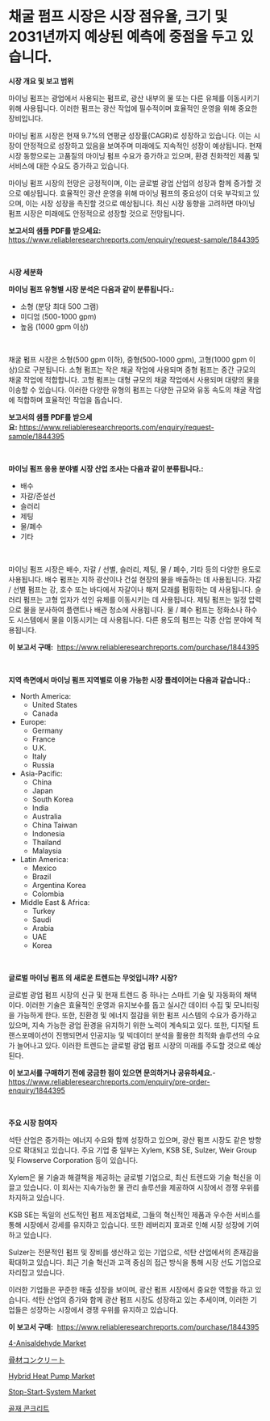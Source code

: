 <p><h1>채굴 펌프 시장은 시장 점유율, 크기 및 2031년까지 예상된 예측에 중점을 두고 있습니다.</h1></p><p><strong>시장 개요 및 보고 범위</strong></p>
<p><p>마이닝 펌프는 광업에서 사용되는 펌프로, 광산 내부의 물 또는 다른 유체를 이동시키기 위해 사용됩니다. 이러한 펌프는 광산 작업에 필수적이며 효율적인 운영을 위해 중요한 장비입니다. </p><p>마이닝 펌프 시장은 현재 9.7%의 연평균 성장률(CAGR)로 성장하고 있습니다. 이는 시장이 안정적으로 성장하고 있음을 보여주며 미래에도 지속적인 성장이 예상됩니다. 현재 시장 동향으로는 고품질의 마이닝 펌프 수요가 증가하고 있으며, 환경 친화적인 제품 및 서비스에 대한 수요도 증가하고 있습니다.</p><p>마이닝 펌프 시장의 전망은 긍정적이며, 이는 글로벌 광업 산업의 성장과 함께 증가할 것으로 예상됩니다. 효율적인 광산 운영을 위해 마이닝 펌프의 중요성이 더욱 부각되고 있으며, 이는 시장 성장을 촉진할 것으로 예상됩니다. 최신 시장 동향을 고려하면 마이닝 펌프 시장은 미래에도 안정적으로 성장할 것으로 전망됩니다.</p></p>
<p><strong>보고서의 샘플 PDF를 받으세요:</strong> <a href="https://www.reliableresearchreports.com/enquiry/request-sample/1844395">https://www.reliableresearchreports.com/enquiry/request-sample/1844395</a></p>
<p>&nbsp;</p>
<p><strong>시장 세분화</strong></p>
<p><strong>마이닝 펌프 유형별 시장 분석은 다음과 같이 분류됩니다.:</strong></p>
<p><ul><li>소형 (분당 최대 500 그램)</li><li>미디엄 (500-1000 gpm)</li><li>높음 (1000 gpm 이상)</li></ul></p>
<p>&nbsp;</p>
<p><p>채굴 펌프 시장은 소형(500 gpm 이하), 중형(500-1000 gpm), 고형(1000 gpm 이상)으로 구분됩니다. 소형 펌프는 작은 채굴 작업에 사용되며 중형 펌프는 중간 규모의 채굴 작업에 적합합니다. 고형 펌프는 대형 규모의 채굴 작업에서 사용되며 대량의 물을 이송할 수 있습니다. 이러한 다양한 유형의 펌프는 다양한 규모와 유동 속도의 채굴 작업에 적합하며 효율적인 작업을 돕습니다.</p></p>
<p><strong>보고서의 샘플 PDF를 받으세요:</strong>&nbsp;<a href="https://www.reliableresearchreports.com/enquiry/request-sample/1844395">https://www.reliableresearchreports.com/enquiry/request-sample/1844395</a></p>
<p>&nbsp;</p>
<p><strong> 마이닝 펌프 응용 분야별 시장 산업 조사는 다음과 같이 분류됩니다.:</strong></p>
<p><ul><li>배수</li><li>자갈/준설선</li><li>슬러리</li><li>제팅</li><li>물/폐수</li><li>기타</li></ul></p>
<p>&nbsp;</p>
<p><p>마이닝 펌프 시장은 배수, 자갈 / 선별, 슬러리, 제팅, 물 / 폐수, 기타 등의 다양한 용도로 사용됩니다. 배수 펌프는 지하 광산이나 건설 현장의 물을 배출하는 데 사용됩니다. 자갈 / 선별 펌프는 강, 호수 또는 바다에서 자갈이나 해저 모래를 펌핑하는 데 사용됩니다. 슬러리 펌프는 고형 입자가 섞인 유체를 이동시키는 데 사용됩니다. 제팅 펌프는 일정 압력으로 물을 분사하여 플랜트나 배관 청소에 사용됩니다. 물 / 폐수 펌프는 정화소나 하수도 시스템에서 물을 이동시키는 데 사용됩니다. 다른 용도의 펌프는 각종 산업 분야에 적용됩니다.</p></p>
<p><strong>이 보고서 구매:</strong>&nbsp; <a href="https://www.reliableresearchreports.com/purchase/1844395">https://www.reliableresearchreports.com/purchase/1844395</a></p>
<p>&nbsp;</p>
<p><strong>지역 측면에서 마이닝 펌프 지역별로 이용 가능한 시장 플레이어는 다음과 같습니다.:</strong></p>
<p><ul>
    <li>
        North America:
        <ul>
            <li>United States</li>
            <li>Canada</li>
        </ul>
    </li>
    <li>
        Europe:
        <ul>
            <li>Germany</li>
            <li>France</li>
            <li>U.K.</li>
            <li>Italy</li>
            <li>Russia</li>
        </ul>
    </li>
    <li>
        Asia-Pacific:
        <ul>
            <li>China</li>
            <li>Japan</li>
            <li>South Korea</li>
            <li>India</li>
            <li>Australia</li>
            <li>China Taiwan</li>
            <li>Indonesia</li>
            <li>Thailand</li>
            <li>Malaysia</li>
        </ul>
    </li>
    <li>
        Latin America:
        <ul>
            <li>Mexico</li>
            <li>Brazil</li>
            <li>Argentina Korea</li>
            <li>Colombia</li>
        </ul>
    </li>
    <li>
        Middle East & Africa:
        <ul>
            <li>Turkey</li>
            <li>Saudi</li>
            <li>Arabia</li>
            <li>UAE</li>
            <li>Korea</li>
        </ul>
    </li>
    </ul></p>
<p>&nbsp;</p>
<p><strong>글로벌 마이닝 펌프 의 새로운 트렌드는 무엇입니까? 시장?</strong></p>
<p><p>글로벌 광업 펌프 시장의 신규 및 현재 트렌드 중 하나는 스마트 기술 및 자동화의 채택이다. 이러한 기술은 효율적인 운영과 유지보수를 돕고 실시간 데이터 수집 및 모니터링을 가능하게 한다. 또한, 친환경 및 에너지 절감을 위한 펌프 시스템의 수요가 증가하고 있으며, 지속 가능한 광업 환경을 유지하기 위한 노력이 계속되고 있다. 또한, 디지털 트랜스포메이션이 진행되면서 인공지능 및 빅데이터 분석을 활용한 최적화 솔루션의 수요가 늘어나고 있다. 이러한 트렌드는 글로벌 광업 펌프 시장의 미래를 주도할 것으로 예상된다.</p></p>
<p><strong>이 보고서를 구매하기 전에 궁금한 점이 있으면 문의하거나 공유하세요.</strong>- <a href="https://www.reliableresearchreports.com/enquiry/pre-order-enquiry/1844395">https://www.reliableresearchreports.com/enquiry/pre-order-enquiry/1844395</a></p>
<p>&nbsp;</p>
<p><strong>주요 시장 참여자</strong></p>
<p><p>석탄 산업은 증가하는 에너지 수요와 함께 성장하고 있으며, 광산 펌프 시장도 같은 방향으로 확대되고 있습니다. 주요 기업 중 일부는 Xylem, KSB SE, Sulzer, Weir Group 및 Flowserve Corporation 등이 있습니다.</p><p>Xylem은 물 기술과 해결책을 제공하는 글로벌 기업으로, 최신 트렌드와 기술 혁신을 이끌고 있습니다. 이 회사는 지속가능한 물 관리 솔루션을 제공하여 시장에서 경쟁 우위를 차지하고 있습니다.</p><p>KSB SE는 독일의 선도적인 펌프 제조업체로, 그들의 혁신적인 제품과 우수한 서비스를 통해 시장에서 강세를 유지하고 있습니다. 또한 레버리지 효과로 인해 시장 성장에 기여하고 있습니다.</p><p>Sulzer는 전문적인 펌프 및 장비를 생산하고 있는 기업으로, 석탄 산업에서의 존재감을 확대하고 있습니다. 최근 기술 혁신과 고객 중심의 접근 방식을 통해 시장 선도 기업으로 자리잡고 있습니다.</p><p>이러한 기업들은 꾸준한 매출 성장을 보이며, 광산 펌프 시장에서 중요한 역할을 하고 있습니다. 석탄 산업의 증가와 함께 광산 펌프 시장도 성장하고 있는 추세이며, 이러한 기업들은 성장하는 시장에서 경쟁 우위를 유지하고 있습니다.</p></p>
<p><strong>이 보고서 구매:</strong>&nbsp;&nbsp;<a href="https://www.reliableresearchreports.com/purchase/1844395">https://www.reliableresearchreports.com/purchase/1844395</a></p>
<p><p><a href="https://github.com/PeterParrish5/Market-Research-Report-List-3/blob/main/4-anisaldehyde-market.md">4-Anisaldehyde Market</a></p><p><a href="https://github.com/adcxff01450218/Market-Research-Report-List-1/blob/main/4911166185602.md">骨材コンクリート</a></p><p><a href="https://changeable-paste-463.notion.site/Hybrid-Heat-Pump-Market-Research-Report-The-Key-To-Successful-Business-Strategy-Forecasted-for-Peri-d5c934478cdc401283670695c6c5b230">Hybrid Heat Pump Market</a></p><p><a href="https://issuu.com/reportprime-2/docs/stop-start-system-market-size-2030.pptx">Stop-Start-System Market</a></p><p><a href="https://github.com/vsn7qpua81q/Market-Research-Report-List-1/blob/main/7275828185597.md">골재 콘크리트</a></p></p>
